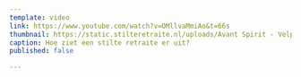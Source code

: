 ```yaml
---
template: video
link: https://www.youtube.com/watch?v=OMllvaMmiAo&t=66s
thumbnail: https://static.stilteretraite.nl/uploads/Avant Spirit - Velp 1.jpg
caption: Hoe ziet een stilte retraite er uit?
published: false

---
```


